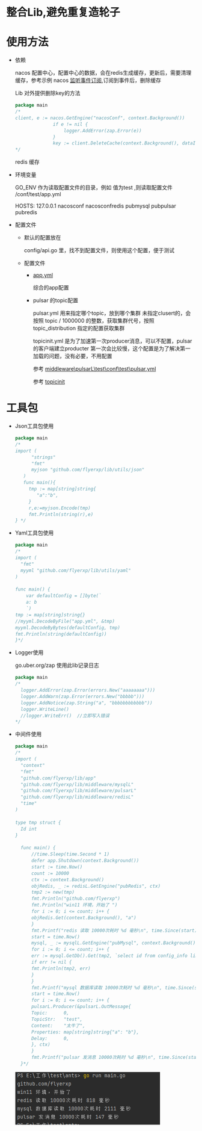 # 整合Lib,避免重复造轮子

使用方法
===
* 依赖
  
  nacos 配置中心，配置中心的数据，会在redis生成缓存，更新后，需要清理缓存，参考示例 nacos [监听事件订阅](https://github.com/nacos-group/nacos-sdk-go/blob/master/README_CN.md),订阅到事件后，删除缓存
  
  Lib 对外提供删除key的方法
 
  ```Go
  package main
  /*
  client, e := nacos.GetEngine("nacosConf", context.Background())
				if e != nil {
					logger.AddError(zap.Error(e))
				}
				key := client.DeleteCache(context.Background(), dataId, group, syncConf.Ns)
  */
  ```

  redis 缓存
  

* 环境变量

  GO_ENV 作为读取配置文件的目录，例如 值为test ,则读取配置文件 /conf/test/app.yml

  HOSTS:  127.0.0.1 nacosconf nacosconfredis pubmysql pubpulsar pubredis

* 配置文件
    * 默认的配置放在

      config/api.go 里，找不到配置文件，则使用这个配置，便于测试
    * 配置文件
        * [app.yml](https://github.com/flyerxp/lib/blob/main/config/test/conf/test/app.yml)

          综合的app配置
        * pulsar 的topic配置

          pulsar.yml 用来指定哪个topic，放到哪个集群 未指定clusert的，会按照 topic / 1000000 的整数，获取集群代号，按照topic_distribution 指定的配置获取集群

          topicinit.yml 是为了加速第一次producer消息，可以不配置，pulsar 的客户端建立producter 第一次会比较慢，这个配置是为了解决第一加载的问题，没有必要，不用配置

          参考 [middleware\pulsarL\test\conf\test\pulsar.yml](https://github.com/flyerxp/lib/blob/main/middleware/pulsarL/test/conf/test/pulsar.yml)
          
          参考 [topicinit](https://github.com/flyerxp/lib/blob/main/middleware/pulsarL/test/conf/test/topicinit.yml)

工具包
===
* Json工具包使用
  ```Go
  package main
  /*
  import (
        "strings"	     
        "fmt"
        myjson "github.com/flyerxp/lib/utils/json"
     )
     func main(){
       tmp := map[string]string{
          "a":"b",
       }
       r,e:=myjson.Encode(tmp)
       fmt.Println(string(r),e)
  } */
  ```
* Yaml工具包使用

  ```Go
  package main
  /*
  import (
    "fmt"
    myyml "github.com/flyerxp/lib/utils/yaml"
  )  

  func main() {
      var defaultConfig = []byte(`
      a: b
      `)
  tmp := map[string]string{}
  //myyml.DecodeByFile("app.yml", &tmp)
  myyml.DecodeByBytes(defaultConfig, tmp)
  fmt.Println(string(defaultConfig))
  }*/
  ```
* Logger使用

  go.uber.org/zap 使用此lib记录日志

  ```Go
  package main
  /*
  	logger.AddError(zap.Error(errors.New("aaaaaaaa")))
	logger.AddWarn(zap.Error(errors.New("bbbbb")))
	logger.AddNotice(zap.String("a", "bbbbbbbbbbbb"))
	logger.WriteLine()
	//logger.WriteErr()  //立即写入错误
  */
  ```

* 中间件使用

    ```Go
    package main
    /*
    import (
      "context"
      "fmt"
      "github.com/flyerxp/lib/app"
      "github.com/flyerxp/lib/middleware/mysqlL"
      "github.com/flyerxp/lib/middleware/pulsarL"
      "github.com/flyerxp/lib/middleware/redisL"
      "time"
    )
    
    type tmp struct {
      Id int
    }
    
      func main() {
          //time.Sleep(time.Second * 1)
          defer app.Shutdown(context.Background())
          start := time.Now()
          count := 10000
          ctx := context.Background()
          objRedis, _ := redisL.GetEngine("pubRedis", ctx)
          tmp2 := new(tmp)
          fmt.Println("github.com/flyerxp")
          fmt.Println("win11 环境，开始了 ")
          for i := 0; i <= count; i++ {
          objRedis.Get(context.Background(), "a")
          }
          fmt.Printf("redis 读取 10000次耗时 %d 毫秒\n", time.Since(start).Milliseconds())
          start = time.Now()
          mysql, _ := mysqlL.GetEngine("pubMysql", context.Background())
          for i := 0; i <= count; i++ {
          err := mysql.GetDb().Get(tmp2, `select id from config_info limit 1`)
          if err != nil {
          fmt.Println(tmp2, err)
          }
          }
          fmt.Printf("mysql 数据库读取 10000次耗时 %d 毫秒\n", time.Since(start).Milliseconds())
          start = time.Now()
          for i := 0; i <= count; i++ {
          pulsarL.Producer(&pulsarL.OutMessage{
          Topic:      0,
          TopicStr:   "test",
          Content:    "太牛了",
          Properties: map[string]string{"a": "b"},
          Delay:      0,
          }, ctx)
          }
          fmt.Printf("pulsar 发消息 10000次耗时 %d 毫秒\n", time.Since(start).Milliseconds())
      }*/

    ```
    ![测试结果](https://github.com/flyerxp/lib/blob/main/doc/image/test.png?raw=true)

  






